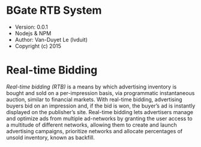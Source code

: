 # BGate RTB System 

* Version: 0.0.1
* Nodejs & NPM
* Author: Van-Duyet Le (lvduit)
* Copyright (c) 2015

# Real-time Bidding 

*Real-time bidding (RTB)* is a means by which advertising inventory is bought and sold on a per-impression basis, via programmatic instantaneous auction, similar to financial markets. With real-time bidding, advertising buyers bid on an impression and, if the bid is won, the buyer’s ad is instantly displayed on the publisher’s site. Real-time bidding lets advertisers manage and optimize ads from multiple ad-networks by granting the user access to a multitude of different networks, allowing them to create and launch advertising campaigns, prioritize networks and allocate percentages of unsold inventory, known as backfill.

